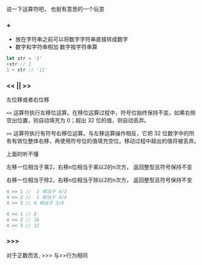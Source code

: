 说一下运算符吧， 也挺有意思的一个玩意

### +

+ 放在字符串之前可以将数字字符串直接转成数字
+  数字和字符串相加 数字按字符串算

```javascript
let str = '1'
+str // 1
1 + str // '11'
```

### << ||  >>

左位移或者右位移

`<<` 运算符执行左移位运算。在移位运算过程中，符号位始终保持不变。如果右侧空出位置，则自动填充为 0；超出 32 位的值，则自动丢弃。

`>>` 运算符执行有符号右移位运算。与左移运算操作相反，它把 32 位数字中的所有有效位整体右移，再使用符号位的值填充空位。移动过程中超出的值将被丢弃。

上面的听不懂

左移一位相当于乘2，右移n位相当于乘以2的n次方， 返回整型且符号保持不变

右移一位相当于除2，右移n位相当于除以2的n次方， 返回整型且符号保持不变

```javascript
4 >> 1 //  2 相当于 4/2
4 >> 2 //  1 相当于 4/4
4 >> 3 // 0 相当于 3/8

4 << 1 // 8
4 << 2 // 16
4 << 3 // 32
```



### >>>

对于正数而言, >>> 与>>行为相同


